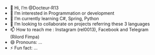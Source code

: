 - 👋 Hi, I’m @Docteur-R13
- 👀 I’m interested in Programmation or development
- 🌱 I’m currently learning C#, Spring, Python
- 💞️ I’m looking to collaborate on projects referring these 3 languages
- 📫 How to reach me : Instagram (rel0013), Facebook and Telegram (Rilord Fimpa)
- 😄 Pronouns: ...
- ⚡ Fun fact: ...


